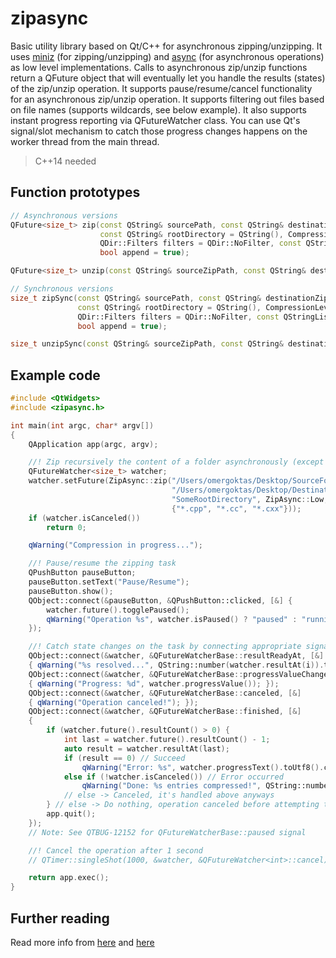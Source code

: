 # zipasync

Basic utility library based on Qt/C++ for asynchronous zipping/unzipping. It uses [miniz](https://github.com/richgel999/miniz) (for zipping/unzipping) and [async](https://github.com/omergoktas/async) (for asynchronous operations) as low level implementations. Calls to asynchronous zip/unzip functions return a QFuture object that will eventually let you handle the results (states) of the zip/unzip operation. It supports pause/resume/cancel functionality for an asynchronous zip/unzip operation. It supports filtering out files based on file names (supports wildcards, see below example). It also supports instant progress reporting via QFutureWatcher class. You can use Qt's signal/slot mechanism to catch those progress changes happens on the worker thread from the main thread.

> C++14 needed


## Function prototypes

```cpp
// Asynchronous versions
QFuture<size_t> zip(const QString& sourcePath, const QString& destinationZipPath,
                    const QString& rootDirectory = QString(), CompressionLevel compressionLevel = Medium,
                    QDir::Filters filters = QDir::NoFilter, const QStringList& nameFilters = {},
                    bool append = true);

QFuture<size_t> unzip(const QString& sourceZipPath, const QString& destinationPath, bool overwrite = false);

// Synchronous versions
size_t zipSync(const QString& sourcePath, const QString& destinationZipPath,
               const QString& rootDirectory = QString(), CompressionLevel compressionLevel = Medium,
               QDir::Filters filters = QDir::NoFilter, const QStringList& nameFilters = {},
               bool append = true);

size_t unzipSync(const QString& sourceZipPath, const QString& destinationPath, bool overwrite = false);
```


## Example code

```cpp
#include <QtWidgets>
#include <zipasync.h>

int main(int argc, char* argv[])
{
    QApplication app(argc, argv);

    //! Zip recursively the content of a folder asynchronously (except C++ source files)
    QFutureWatcher<size_t> watcher;
    watcher.setFuture(ZipAsync::zip("/Users/omergoktas/Desktop/SourceFolder",
                                    "/Users/omergoktas/Desktop/Destination.zip",
                                    "SomeRootDirectory", ZipAsync::Low, QDir::NoFilter,
                                    {"*.cpp", "*.cc", "*.cxx"}));
    if (watcher.isCanceled())
        return 0;

    qWarning("Compression in progress...");

    //! Pause/resume the zipping task
    QPushButton pauseButton;
    pauseButton.setText("Pause/Resume");
    pauseButton.show();
    QObject::connect(&pauseButton, &QPushButton::clicked, [&] {
        watcher.future().togglePaused();
        qWarning("Operation %s", watcher.isPaused() ? "paused" : "running");
    });

    //! Catch state changes on the task by connecting appropriate signals to slots
    QObject::connect(&watcher, &QFutureWatcherBase::resultReadyAt, [&] (int i)
    { qWarning("%s resolved...", QString::number(watcher.resultAt(i)).toUtf8().constData()); });
    QObject::connect(&watcher, &QFutureWatcherBase::progressValueChanged, [&]
    { qWarning("Progress: %d", watcher.progressValue()); });
    QObject::connect(&watcher, &QFutureWatcherBase::canceled, [&]
    { qWarning("Operation canceled!"); });
    QObject::connect(&watcher, &QFutureWatcherBase::finished, [&]
    {
        if (watcher.future().resultCount() > 0) {
            int last = watcher.future().resultCount() - 1;
            auto result = watcher.resultAt(last);
            if (result == 0) // Succeed
                qWarning("Error: %s", watcher.progressText().toUtf8().constData());
            else if (!watcher.isCanceled()) // Error occurred
                qWarning("Done: %s entries compressed!", QString::number(result).toUtf8().constData());
            // else -> Canceled, it's handled above anyways
        } // else -> Do nothing, operation canceled before attempting to do anything
        app.quit();
    });
    // Note: See QTBUG-12152 for QFutureWatcherBase::paused signal

    //! Cancel the operation after 1 second
    // QTimer::singleShot(1000, &watcher, &QFutureWatcher<int>::cancel);

    return app.exec();
}
```


## Further reading
Read more info from [here](https://github.com/omergoktas/zipasync/blob/bd5385f0d16b064574d7e57066144f2f26e99416/zipasync.cpp#L496) and [here](https://github.com/omergoktas/zipasync/blob/bd5385f0d16b064574d7e57066144f2f26e99416/zipasync.cpp#L644)
